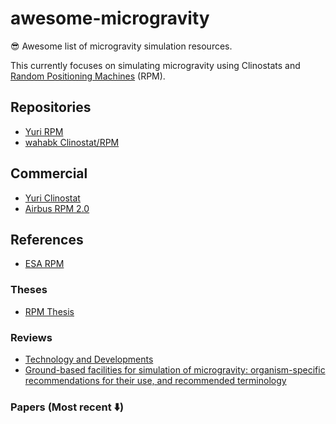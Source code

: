 # awesome-microgravity
😎 Awesome list of microgravity simulation resources.

This currently focuses on simulating microgravity using Clinostats and [Random Positioning Machines](https://en.wikipedia.org/wiki/Random_positioning_machine) (RPM).

## Repositories

- [Yuri RPM](https://github.com/CoreElectronics/CE-Random-Positioning-Machine)
- [wahabk Clinostat/RPM](https://github.com/wahabk/Clinostat)

## Commercial

- [Yuri Clinostat](https://yurigravity.com/platform)
- [Airbus RPM 2.0](https://airbusdefenceandspacenetherlands.nl/products/rpm-2-0/)


## References

- [ESA RPM](https://www.esa.int/ESA_Multimedia/Videos/2019/04/Random_Positioning_Machine)

### Theses

- [RPM Thesis](https://webthesis.biblio.polito.it/secure/27631/1/tesi.pdf)

### Reviews

- [Technology and Developments](https://link.springer.com/content/pdf/10.1007/s12217-008-9043-2.pdf)
- [Ground-based facilities for simulation of microgravity: organism-specific recommendations for their use, and recommended terminology
](https://pubmed.ncbi.nlm.nih.gov/23252378/)

### Papers (Most recent ⬇️)



<!-- TODO ALL CONTRIBUTORS-->
